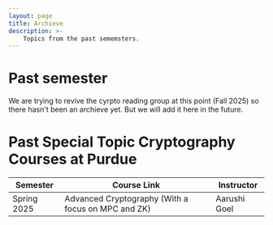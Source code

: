 ```yaml
---
layout: page
title: Archieve
description: >-
    Topics from the past sememsters.
---
```


# Past semester
We are trying to revive the cyrpto reading group at this point (Fall 2025) so there hasn't been an archieve yet.
But we will add it here in the future.

# Past Special Topic Cryptography Courses at Purdue

<table>
  <thead>
    <tr>
      <th>Semester</th>
      <th>Course Link</th>
      <th>Instructor</th>
    </tr>
  </thead>
  <tbody>
    <tr>
      <td>Spring 2025</td>
      <td>Advanced Cryptography (With a focus on MPC and ZK)</td>
      <td>Aarushi Goel</td>
    </tr>
  </tbody>
</table>

